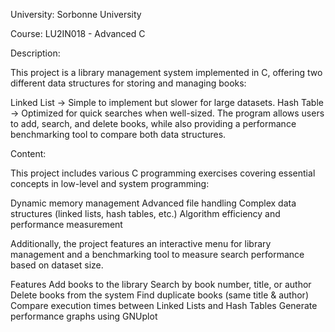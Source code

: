 University: Sorbonne University

Course: LU2IN018 - Advanced C


Description:

This project is a library management system implemented in C, offering two different data structures for storing and managing books:

Linked List → Simple to implement but slower for large datasets.
Hash Table → Optimized for quick searches when well-sized.
The program allows users to add, search, and delete books, while also providing a performance benchmarking tool to compare both data structures.

Content:

This project includes various C programming exercises covering essential concepts in low-level and system programming:

Dynamic memory management
Advanced file handling
Complex data structures (linked lists, hash tables, etc.)
Algorithm efficiency and performance measurement

Additionally, the project features an interactive menu for library management and a benchmarking tool to measure search performance based on dataset size.

Features
Add books to the library
Search by book number, title, or author
Delete books from the system
Find duplicate books (same title & author)
Compare execution times between Linked Lists and Hash Tables
Generate performance graphs using GNUplot
